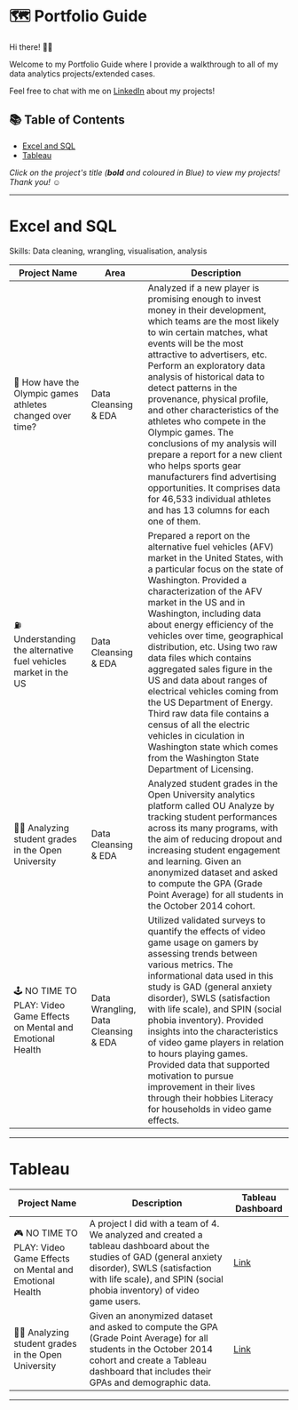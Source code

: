 # 🗺 Portfolio Guide

Hi there! 🙋‍♂️

Welcome to my Portfolio Guide where I provide a walkthrough to all of my data analytics projects/extended cases.

Feel free to chat with me on [LinkedIn](https://www.linkedin.com/in/paul-tomaine-53b536236/) about my projects!

## 📚 Table of Contents

- [Excel and SQL](#excel-and-sql)
- [Tableau](#tableau)

_Click on the project's title (**bold** and coloured in Blue) to view my projects! Thank you! ☺️_

***

# Excel and SQL

Skills: Data cleaning, wrangling, visualisation, analysis

| Project Name | Area | Description |    
|---|---|---|
| 🥇 How have the Olympic games athletes changed over time? | Data Cleansing & EDA  | Analyzed if a new player is promising enough to invest money in their development, which teams are the most likely to win certain matches, what events will be the most attractive to advertisers, etc. Perform an exploratory data analysis of historical data to detect patterns in the provenance, physical profile, and other characteristics of the athletes who compete in the Olympic games. The conclusions of my analysis will prepare a report for a new client who helps sports gear manufacturers find advertising opportunities. It comprises data for 46,533 individual athletes and has 13 columns for each one of them.  |   
| ⛽ Understanding the alternative fuel vehicles market in the US | Data Cleansing & EDA | Prepared a report on the alternative fuel vehicles (AFV) market in the United States, with a particular focus on the state of Washington. Provided a characterization of the AFV market in the US and in Washington, including data about energy efficiency of the vehicles over time, geographical distribution, etc. Using two raw data files which contains aggregated sales figure in the US and data about ranges of electrical vehicles coming from the US Department of Energy. Third raw data file contains a census of all the electric vehicles in ciculation in Washington state which comes from the Washington State Department of Licensing. |  
| 🧑‍🎓 Analyzing student grades in the Open University  | Data Cleansing & EDA  | Analyzed student grades in the Open University analytics platform called OU Analyze by tracking student performances across its many programs, with the aim of reducing dropout and increasing student engagement and learning. Given an anonymized dataset and asked to compute the GPA (Grade Point Average) for all students in the October 2014 cohort.  | 
| 🕹️ NO TIME TO PLAY: Video Game Effects on Mental and Emotional Health | Data Wrangling, Data Cleansing & EDA | Utilized validated surveys to quantify the effects of video game usage on gamers by assessing trends between various metrics. The informational data used in this study is GAD (general anxiety disorder), SWLS (satisfaction with life scale), and SPIN (social phobia inventory). Provided insights into the characteristics of video game players in relation to hours playing games. Provided data that supported motivation to pursue improvement in their lives through their hobbies Literacy for households in video game effects. |

***

# Tableau

| Project Name | Description | Tableau Dashboard |
|---|---|---|
| 🎮 NO TIME TO PLAY: Video Game Effects on Mental and Emotional Health | A project I did with a team of 4. We analyzed and created a tableau dashboard about the studies of GAD (general anxiety disorder), SWLS (satisfaction with life scale), and SPIN (social phobia inventory) of video game users. | [Link](https://public.tableau.com/views/CapstoneDashboard_16622769014210/NOTIMETOPLAYVideoGameEffectsonMentalandEmotionalHealth?:language=en-US&:display_count=n&:origin=viz_share_link) |
| 👨‍🎓 Analyzing student grades in the Open University | Given an anonymized dataset and asked to compute the GPA (Grade Point Average) for all students in the October 2014 cohort and create a Tableau dashboard that includes their GPAs and demographic data. | [Link](https://public.tableau.com/views/Paul_Tomaine_EC3/DashboardAverageGPA?:language=en-US&:display_count=n&:origin=viz_share_link) |

***
